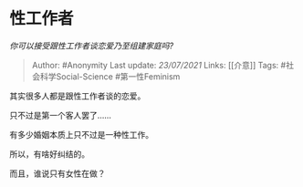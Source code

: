 # 性工作者
*你可以接受跟性工作者谈恋爱乃至组建家庭吗?*

> Author: #Anonymity
Last update: *23/07/2021* 
Links: [[介意]]
Tags: #社会科学Social-Science  #第一性Feminism 

 
其实很多人都是跟性工作者谈的恋爱。

只不过是第一个客人罢了……

有多少婚姻本质上只不过是一种性工作。

所以，有啥好纠结的。

  


而且，谁说只有女性在做？



